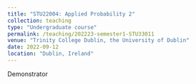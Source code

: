 ```yaml
---
title: "STU22004: Applied Probability 2"
collection: teaching
type: "Undergraduate course"
permalink: /teaching/202223-semester1-STU33011
venue: "Trinity College Dublin, the University of Dublin"
date: 2022-09-12
location: "Dublin, Ireland"
---
```


Demonstrator